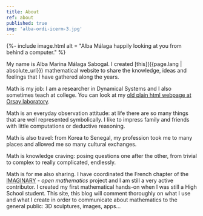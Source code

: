 ```yaml
---
title: About
ref: about
published: true
img: 'alba-ordi-icerm-3.jpg'
---
```

{%- include image.html
  alt = "Alba Málaga happily looking at you from behind a computer." %}

My name is Alba Marina Málaga Sabogal. I created [this]({{page.lang | absolute_url}}) mathematical website to share the knowledge, ideas and feelings that I have gathered along the years.

Math is my job: I am a researcher in Dynamical Systems and I also sometimes teach at college. You can look at my [old plain html webpage at Orsay laboratory](http://www.math.u-psud.fr/~malaga).

Math is an everyday observation attitude: at life there are so many things that are well represented symbolically. I like to impress family and friends with little computations or deductive reasoning.

Math is also travel: from Korea to Senegal, my profession took me to many places and allowed me so many cultural exchanges.

Math is knowledge craving: posing questions one after the other, from trivial to complex to really complicated, endlessly.

Math is for me also sharing. I have coordinated the French chapter of the [IMAGINARY](http://www.imaginary.org) - *open mathematics* project and I am still a very active contributor. I created my first mathematical hands-on when I was still a High School student. This site, this blog will comment thoroughly on what I use and what I create in order to communicate about mathematics to the general public: 3D sculptures, images, apps...
